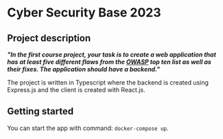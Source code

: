 # Cyber Security Base 2023
## Project description
***"In the first course project, your task is to create a web application that has at least five different flaws from the [OWASP](https://owasp.org/www-project-top-ten/) top ten list as well as their fixes. The application should have a backend."***

The project is written in Typescript where the backend is created using Express.js and the client is created with React.js.

## Getting started
You can start the app with command: ```docker-compose up```.
